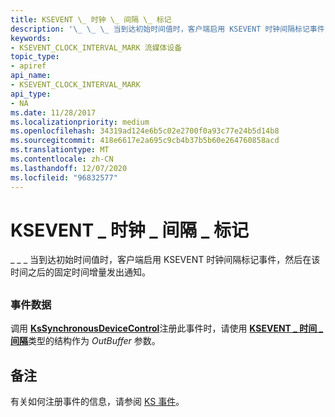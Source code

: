 ```yaml
---
title: KSEVENT \_ 时钟 \_ 间隔 \_ 标记
description: '\_ \_ \_ 当到达初始时间值时，客户端启用 KSEVENT 时钟间隔标记事件，然后在该时间之后的固定时间增量发出通知。'
keywords:
- KSEVENT_CLOCK_INTERVAL_MARK 流媒体设备
topic_type:
- apiref
api_name:
- KSEVENT_CLOCK_INTERVAL_MARK
api_type:
- NA
ms.date: 11/28/2017
ms.localizationpriority: medium
ms.openlocfilehash: 34319ad124e6b5c02e2700f0a93c77e24b5d14b8
ms.sourcegitcommit: 418e6617e2a695c9cb4b37b5b60e264760858acd
ms.translationtype: MT
ms.contentlocale: zh-CN
ms.lasthandoff: 12/07/2020
ms.locfileid: "96832577"
---
```

# <a name="ksevent_clock_interval_mark"></a>KSEVENT \_ 时钟 \_ 间隔 \_ 标记


\_ \_ \_ 当到达初始时间值时，客户端启用 KSEVENT 时钟间隔标记事件，然后在该时间之后的固定时间增量发出通知。

## <span id="ddk_ksevent_clock_interval_mark_ks"></span><span id="DDK_KSEVENT_CLOCK_INTERVAL_MARK_KS"></span>


### <a name="span-idevent_dataspanspan-idevent_dataspanevent-data"></a><span id="event_data"></span><span id="EVENT_DATA"></span>事件数据

调用 [**KsSynchronousDeviceControl**](/windows-hardware/drivers/ddi/ksproxy/nf-ksproxy-kssynchronousdevicecontrol)注册此事件时，请使用 [**KSEVENT \_ 时间 \_ 间隔**](/windows-hardware/drivers/ddi/ks/ns-ks-ksevent_time_interval)类型的结构作为 *OutBuffer* 参数。

<a name="remarks"></a>备注
-------

有关如何注册事件的信息，请参阅 [KS 事件](./ks-events.md)。

 

